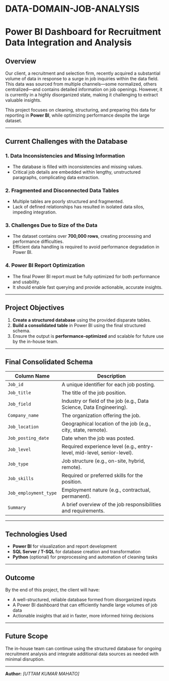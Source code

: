 # DATA-DOMAIN-JOB-ANALYSIS

# Power BI Dashboard for Recruitment Data Integration and Analysis

## Overview

Our client, a recruitment and selection firm, recently acquired a substantial volume of data in response to a surge in job inquiries within the data field. This data was sourced from multiple channels—some normalized, others centralized—and contains detailed information on job openings. However, it is currently in a highly disorganized state, making it challenging to extract valuable insights.

This project focuses on cleaning, structuring, and preparing this data for reporting in **Power BI**, while optimizing performance despite the large dataset.

---

## Current Challenges with the Database
### 1. Data Inconsistencies and Missing Information
- The database is filled with inconsistencies and missing values.
- Critical job details are embedded within lengthy, unstructured paragraphs, complicating data extraction.

### 2. Fragmented and Disconnected Data Tables
- Multiple tables are poorly structured and fragmented.
- Lack of defined relationships has resulted in isolated data silos, impeding integration.

### 3. Challenges Due to Size of the Data
- The dataset contains over **700,000 rows**, creating processing and performance difficulties.
- Efficient data handling is required to avoid performance degradation in Power BI.

### 4. Power BI Report Optimization
- The final Power BI report must be fully optimized for both performance and usability.
- It should enable fast querying and provide actionable, accurate insights.

---

## Project Objectives

1. **Create a structured database** using the provided disparate tables.
2. **Build a consolidated table** in Power BI using the final structured schema.
3. Ensure the output is **performance-optimized** and scalable for future use by the in-house team.

---

## Final Consolidated Schema

| Column Name           | Description                                                                 |
|-----------------------|-----------------------------------------------------------------------------|
| `Job_id`              | A unique identifier for each job posting.                                   |
| `Job_title`           | The title of the job position.                                              |
| `Job_field`           | Industry or field of the job (e.g., Data Science, Data Engineering).        |
| `Company_name`        | The organization offering the job.                                          |
| `Job_location`        | Geographical location of the job (e.g., city, state, remote).               |
| `Job_posting_date`    | Date when the job was posted.                                               |
| `Job_level`           | Required experience level (e.g., entry-level, mid-level, senior-level).     |
| `Job_type`            | Job structure (e.g., on-site, hybrid, remote).                              |
| `Job_skills`          | Required or preferred skills for the position.                              |
| `Job_employment_type` | Employment nature (e.g., contractual, permanent).                           |
| `Summary`             | A brief overview of the job responsibilities and requirements.              |

---

## Technologies Used

- **Power BI** for visualization and report development
- **SQL Server / T-SQL** for database creation and transformation
- **Python** (optional) for preprocessing and automation of cleaning tasks

---

## Outcome

By the end of this project, the client will have:
- A well-structured, reliable database formed from disorganized inputs
- A Power BI dashboard that can efficiently handle large volumes of job data
- Actionable insights that aid in faster, more informed hiring decisions

---

## Future Scope

The in-house team can continue using the structured database for ongoing recruitment analysis and integrate additional data sources as needed with minimal disruption.

---

**Author:** *[UTTAM KUMAR MAHATO]*  


